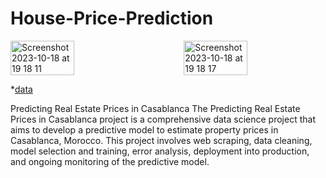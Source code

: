 # House-Price-Prediction

<div style="display: flex; justify-content: space-between;">
<img width="45%" alt="Screenshot 2023-10-18 at 19 18 11" src="https://github.com/droussiaymane/House-Price-Prediction/assets/60798100/e5e81b56-819d-4e61-a83f-94f8784a75d1">
<img width="45%" alt="Screenshot 2023-10-18 at 19 18 17" src="https://github.com/droussiaymane/House-Price-Prediction/assets/60798100/6eca8b84-0e8f-4960-83ca-3c5659fa510d">

</div>



*[data](https://um6p-my.sharepoint.com/:x:/g/personal/aymane_droussi_emines_um6p_ma/ERZ7kwM6N1dBlKjK0YJouEkBzoQ2vDCxq3JVhXJtx5glog?rtime=T7wIOwXQ20g)


Predicting Real Estate Prices in Casablanca
The Predicting Real Estate Prices in Casablanca project is a comprehensive data science project that aims to develop a predictive model to estimate property prices in Casablanca, Morocco. This project involves web scraping, data cleaning, model selection and training, error analysis, deployment into production, and ongoing monitoring of the predictive model.
